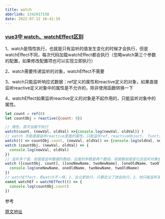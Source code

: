 ```yaml
---
title: watch
abbrlink: 1342917158
date: 2022-07-12 16:41:19
---
```


### [vue3中 watch、watchEffect区别](https://segmentfault.com/a/1190000039916178)

1、watch是惰性执行，也就是只有监听的值发生变化的时候才会执行，但是watchEffect不同，每次代码加载watchEffect都会执行（忽略watch第三个参数的配置，如果修改配置项也可以实现立即执行）

2、watch需要传递监听的对象，watchEffect不需要

3、watch只能监听响应式数据：ref定义的属性和reactive定义的对象，如果直接监听reactive定义对象中的属性是不允许的，除非使用函数转换一下

4、watchEffect如果监听reactive定义的对象是不起作用的，只能监听对象中的属性。

```javascript
let count = ref(0)
let countObj = reactive({count: 0})

// 惰性，首次加载不执行
watch(count, (newVal, oldVal) =>{console.log(newVal, oldVal)} )
// watch 不能直接监听reactive里面的属性，只能监听ref、reactiveObject， function， array, 如果想监听reactive的某个属性，那么需要转换成函数
watch(() => countObj.count, (newVal, oldVal) => {console.log(oldVal, newVal)}, {})
watch (countObj, (newVal, oldVal) => {
  console.log(newVal, oldVal)
})
// 监听多个值，前面是监听数据的数组，后面的参数是两个数组，前面数组是变化后监听对象值的数组，后面是变化前监听对象值的数组
watch ([countObj, count], ([oneNewName, twoNewName], [oneOldName, twoOldName]) => {
  console.log(oneNewName, oneOldName, twoNewName, twoOldName)
})
// watchEffect，和watch不一样，1、会立即执行，只要定义了就会执行。2、他只能监听某个值，监听对象不管用。3、不需要传递参数，会自动管制代码中的变量。4、没法获取newVal和oldVal
const watchEf = watchEffect(() => {
  console.log(countObj.count)
})
```





参考

[原文地址](https://segmentfault.com/a/1190000039916178)
